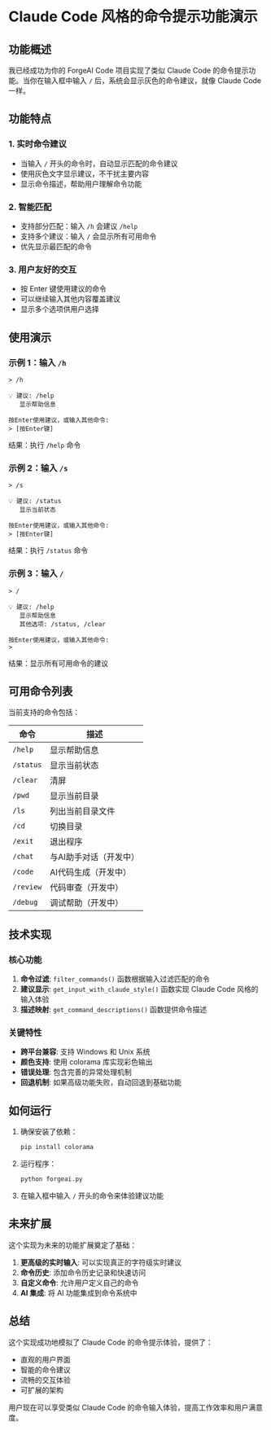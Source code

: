 # Claude Code 风格的命令提示功能演示

## 功能概述

我已经成功为你的 ForgeAI Code 项目实现了类似 Claude Code 的命令提示功能。当你在输入框中输入 `/` 后，系统会显示灰色的命令建议，就像 Claude Code 一样。

## 功能特点

### 1. 实时命令建议
- 当输入 `/` 开头的命令时，自动显示匹配的命令建议
- 使用灰色文字显示建议，不干扰主要内容
- 显示命令描述，帮助用户理解命令功能

### 2. 智能匹配
- 支持部分匹配：输入 `/h` 会建议 `/help`
- 支持多个建议：输入 `/` 会显示所有可用命令
- 优先显示最匹配的命令

### 3. 用户友好的交互
- 按 Enter 键使用建议的命令
- 可以继续输入其他内容覆盖建议
- 显示多个选项供用户选择

## 使用演示

### 示例 1：输入 `/h`
```
> /h

💡 建议: /help
   显示帮助信息

按Enter使用建议，或输入其他命令:
> [按Enter键]
```

结果：执行 `/help` 命令

### 示例 2：输入 `/s`
```
> /s

💡 建议: /status
   显示当前状态

按Enter使用建议，或输入其他命令:
> [按Enter键]
```

结果：执行 `/status` 命令

### 示例 3：输入 `/`
```
> /

💡 建议: /help
   显示帮助信息
   其他选项: /status, /clear

按Enter使用建议，或输入其他命令:
>
```

结果：显示所有可用命令的建议

## 可用命令列表

当前支持的命令包括：

| 命令 | 描述 |
|------|------|
| `/help` | 显示帮助信息 |
| `/status` | 显示当前状态 |
| `/clear` | 清屏 |
| `/pwd` | 显示当前目录 |
| `/ls` | 列出当前目录文件 |
| `/cd` | 切换目录 |
| `/exit` | 退出程序 |
| `/chat` | 与AI助手对话（开发中） |
| `/code` | AI代码生成（开发中） |
| `/review` | 代码审查（开发中） |
| `/debug` | 调试帮助（开发中） |

## 技术实现

### 核心功能
1. **命令过滤**: `filter_commands()` 函数根据输入过滤匹配的命令
2. **建议显示**: `get_input_with_claude_style()` 函数实现 Claude Code 风格的输入体验
3. **描述映射**: `get_command_descriptions()` 函数提供命令描述

### 关键特性
- **跨平台兼容**: 支持 Windows 和 Unix 系统
- **颜色支持**: 使用 colorama 库实现彩色输出
- **错误处理**: 包含完善的异常处理机制
- **回退机制**: 如果高级功能失败，自动回退到基础功能

## 如何运行

1. 确保安装了依赖：
   ```bash
   pip install colorama
   ```

2. 运行程序：
   ```bash
   python forgeai.py
   ```

3. 在输入框中输入 `/` 开头的命令来体验建议功能

## 未来扩展

这个实现为未来的功能扩展奠定了基础：

1. **更高级的实时输入**: 可以实现真正的字符级实时建议
2. **命令历史**: 添加命令历史记录和快速访问
3. **自定义命令**: 允许用户定义自己的命令
4. **AI 集成**: 将 AI 功能集成到命令系统中

## 总结

这个实现成功地模拟了 Claude Code 的命令提示体验，提供了：
- 直观的用户界面
- 智能的命令建议
- 流畅的交互体验
- 可扩展的架构

用户现在可以享受类似 Claude Code 的命令输入体验，提高工作效率和用户满意度。
